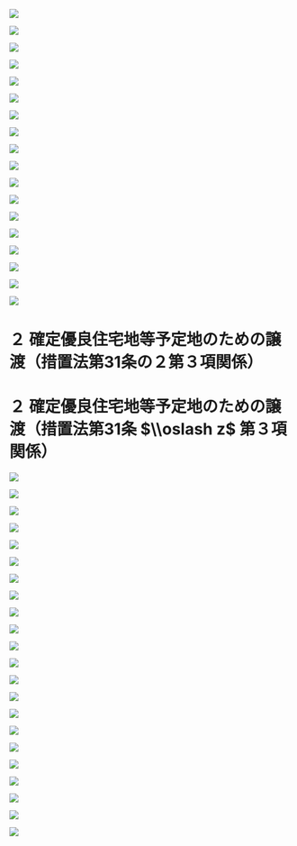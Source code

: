 ![](https://www.nta.go.jp/tmp/ea956d3d-cc06-40cc-a100-9394494680ff/images/dcd4cb4de251fee592ff7d39903784adb1cc86fc7325c4221481c0f02debabd8.jpg)

![](https://www.nta.go.jp/tmp/ea956d3d-cc06-40cc-a100-9394494680ff/images/8d62a93eb10a52e67721d71bab9294672671d1b055cce0c9de60dc2d90959c99.jpg)

![](https://www.nta.go.jp/tmp/ea956d3d-cc06-40cc-a100-9394494680ff/images/cbbe7dac4e4d9676b9d4f20b8e8a211022fbf8a9b94937a2845d76df3b35b0c7.jpg)

![](https://www.nta.go.jp/tmp/ea956d3d-cc06-40cc-a100-9394494680ff/images/b5123204ad6c85be9a22538e6d2e18ea145b77d9f98cf884e572758f0c1cde15.jpg)

![](https://www.nta.go.jp/tmp/ea956d3d-cc06-40cc-a100-9394494680ff/images/cabe82bc3d463407335f6db4e952ee9fa36d70c3be5c9e1cbd43146cac21301f.jpg)

![](https://www.nta.go.jp/tmp/ea956d3d-cc06-40cc-a100-9394494680ff/images/01abae04aab1688b51cddf3e15baf00e9c472f83bd4f3e86c00a972824e1d9f1.jpg)

![](https://www.nta.go.jp/tmp/ea956d3d-cc06-40cc-a100-9394494680ff/images/9fedcbd7be9977408907c5eca7e3080dcef446d74df493da68549896140b5c29.jpg)

![](https://www.nta.go.jp/tmp/ea956d3d-cc06-40cc-a100-9394494680ff/images/9199b16a15ba93f114d8af35fa90db2eb185bab88fb2b67200cc872fa11ea641.jpg)

![](https://www.nta.go.jp/tmp/ea956d3d-cc06-40cc-a100-9394494680ff/images/96cd0b66d85d523bceed9ad14ae4c9c02e79192dd13f65a2f8ad737d75956ca2.jpg)

![](https://www.nta.go.jp/tmp/ea956d3d-cc06-40cc-a100-9394494680ff/images/9b5dffa732ae62876729961444049453405ab1247cb2a8ffeba0196ad6083bfe.jpg)

![](https://www.nta.go.jp/tmp/ea956d3d-cc06-40cc-a100-9394494680ff/images/cf12723cd8a81cfff107eb158732c7465a24ad448a4469af8acb0b342132c086.jpg)

![](https://www.nta.go.jp/tmp/ea956d3d-cc06-40cc-a100-9394494680ff/images/cb05d5f496bde4390071f6e5e44d100b6c5dd13eb43c0813640978d37b79312f.jpg)

![](https://www.nta.go.jp/tmp/ea956d3d-cc06-40cc-a100-9394494680ff/images/a3b1e44e38dddf2e6279caa066413f876dd269f444fc34e83a5381d771e06f99.jpg)

![](https://www.nta.go.jp/tmp/ea956d3d-cc06-40cc-a100-9394494680ff/images/d02322f380df4a48e41dc68e7f0ebd862efc28f12cf85dfa8ec06c5be00a2531.jpg)

![](https://www.nta.go.jp/tmp/ea956d3d-cc06-40cc-a100-9394494680ff/images/7f1931eec421ba51a2a2fe1ee90a45754e20819d0dddc2b4ab3f4d5f88accd10.jpg)

![](https://www.nta.go.jp/tmp/ea956d3d-cc06-40cc-a100-9394494680ff/images/db84b7a438e8e7163653e4234a9159e2906d10f32c4c0efe21ec4b86d9ad7285.jpg)

![](https://www.nta.go.jp/tmp/ea956d3d-cc06-40cc-a100-9394494680ff/images/edd71830e0ffad26977fc29b33c324d6782a8e9b89449e6fc663a7006c404647.jpg)

![](https://www.nta.go.jp/tmp/ea956d3d-cc06-40cc-a100-9394494680ff/images/b58510f8bf8e9c345f6739582b0ebb3db978027e53bebe4562dd5bff91150cc0.jpg)

# ２ 確定優良住宅地等予定地のための譲渡（措置法第31条の２第３項関係）

# ２ 確定優良住宅地等予定地のための譲渡（措置法第31条 $\\oslash z$ 第３項関係）

![](https://www.nta.go.jp/tmp/ea956d3d-cc06-40cc-a100-9394494680ff/images/463b55bff85de832697b83e6a897e13c4a07640f1480b4053f1fb6d1dbc6f210.jpg)

![](https://www.nta.go.jp/tmp/ea956d3d-cc06-40cc-a100-9394494680ff/images/d5ce9a3302d07c83bac68f9810b92075b9625080fa60c4758981b11414a1049c.jpg)

![](https://www.nta.go.jp/tmp/ea956d3d-cc06-40cc-a100-9394494680ff/images/3728ff3f8a04446d04a07fc5274d8dfdd7eee10ce358d29a0d378e4f764fe84a.jpg)

![](https://www.nta.go.jp/tmp/ea956d3d-cc06-40cc-a100-9394494680ff/images/1fa1ce02754ee84ec9027a33df2f87a98c0b9476ea052a0b5828982939d72d6c.jpg)

![](https://www.nta.go.jp/tmp/ea956d3d-cc06-40cc-a100-9394494680ff/images/fc62ba6df39b23e010b35e50cb3c656c6744f8701a08db9a64e6a7774b6d2886.jpg)

![](https://www.nta.go.jp/tmp/ea956d3d-cc06-40cc-a100-9394494680ff/images/90f568472596285d962fec8b98afc5fc09ec9d2daaee30acfbbac1e52fa64c07.jpg)

![](https://www.nta.go.jp/tmp/ea956d3d-cc06-40cc-a100-9394494680ff/images/7a63bdfc6b29a5e574a1cac676ff896630656d2227dca0d82b842a13eca38d31.jpg)

![](https://www.nta.go.jp/tmp/ea956d3d-cc06-40cc-a100-9394494680ff/images/19f811e5e245c393d08da2c3aefbdd167a25ca1c591d3cda720df35f6b4feb3c.jpg)

![](https://www.nta.go.jp/tmp/ea956d3d-cc06-40cc-a100-9394494680ff/images/91abc6c0aa1db22e041f6eebe20eb517ddaddfdc0d880bcbbfee2ae24bffb635.jpg)

![](https://www.nta.go.jp/tmp/ea956d3d-cc06-40cc-a100-9394494680ff/images/d5ca9c1f9dfd997bacae7d96a1eac95c5f021e5334ecb78bd11a66e2c160cadf.jpg)

![](https://www.nta.go.jp/tmp/ea956d3d-cc06-40cc-a100-9394494680ff/images/cafa9fc6687505624eb73e8ea8d999b175af35c2cc7f6f4bf7f69b3781b3db49.jpg)

![](https://www.nta.go.jp/tmp/ea956d3d-cc06-40cc-a100-9394494680ff/images/1a016bd87b7419852f944b5b8413e113e84a193a92c3d4dc6ed8a03d3936128c.jpg)

![](https://www.nta.go.jp/tmp/ea956d3d-cc06-40cc-a100-9394494680ff/images/c7a5334400a293cf6b2fa824c54012a393b584fab737d087468f45a3cb9fbcf2.jpg)

![](https://www.nta.go.jp/tmp/ea956d3d-cc06-40cc-a100-9394494680ff/images/802e768225317afb01cff63eaa5cfa21b2a88005f608b5fdc0c5c048db55f1cd.jpg)

![](https://www.nta.go.jp/tmp/ea956d3d-cc06-40cc-a100-9394494680ff/images/8d799d6c23ef0be6ab5d6ed22576e61d2224a94582bc622348f0776326c17b1a.jpg)

![](https://www.nta.go.jp/tmp/ea956d3d-cc06-40cc-a100-9394494680ff/images/5e82aa234dee76545eba99050615df0c46ea620a651042d4d0625561625b1653.jpg)

![](https://www.nta.go.jp/tmp/ea956d3d-cc06-40cc-a100-9394494680ff/images/7b6a41cdfa10be563593b79b04666552d75b2ef5c5d993e518759a28f055313b.jpg)

![](https://www.nta.go.jp/tmp/ea956d3d-cc06-40cc-a100-9394494680ff/images/0d4c9b31675a19f399d19b576d0fa0feae3fb3435f332c62c10396f6418bc064.jpg)

![](https://www.nta.go.jp/tmp/ea956d3d-cc06-40cc-a100-9394494680ff/images/11a8543890a737aa02d41f9dd32c0b97536b2988c973bbb03fcff9fec1a5eedb.jpg)

![](https://www.nta.go.jp/tmp/ea956d3d-cc06-40cc-a100-9394494680ff/images/ae9c3573242c964003ec7e13d4193643e80625b51c58a71c6afcd740b27fcb95.jpg)

![](https://www.nta.go.jp/tmp/ea956d3d-cc06-40cc-a100-9394494680ff/images/d710106edd915b91d44b6ce018567b20a96278385ba4fcff8d15d18a1c943d64.jpg)

![](https://www.nta.go.jp/tmp/ea956d3d-cc06-40cc-a100-9394494680ff/images/e848f1627c11411c1b877bcbcd99a25d428dc9cc0eac72cc35154c33f0c2fb6e.jpg)
